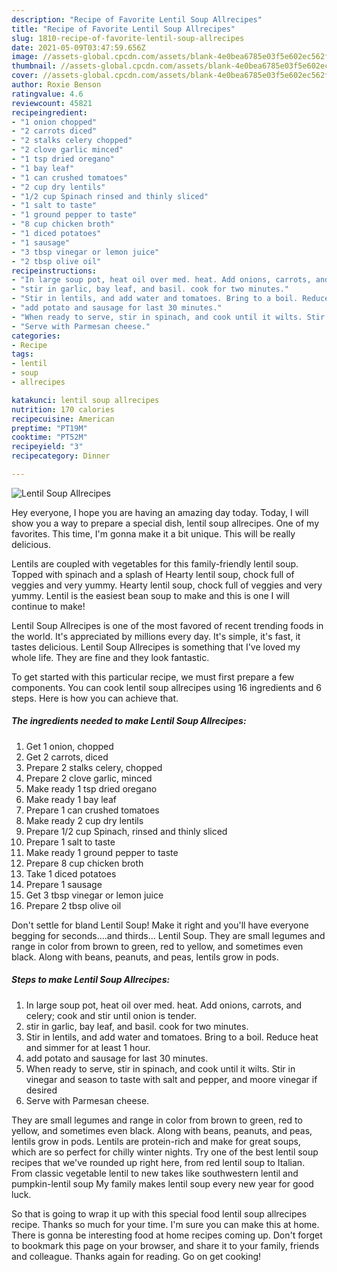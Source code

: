 ```yaml
---
description: "Recipe of Favorite Lentil Soup Allrecipes"
title: "Recipe of Favorite Lentil Soup Allrecipes"
slug: 1810-recipe-of-favorite-lentil-soup-allrecipes
date: 2021-05-09T03:47:59.656Z
image: //assets-global.cpcdn.com/assets/blank-4e0bea6785e03f5e602ec562f230caae08da540cada707380b4fe1bbebba43da.png
thumbnail: //assets-global.cpcdn.com/assets/blank-4e0bea6785e03f5e602ec562f230caae08da540cada707380b4fe1bbebba43da.png
cover: //assets-global.cpcdn.com/assets/blank-4e0bea6785e03f5e602ec562f230caae08da540cada707380b4fe1bbebba43da.png
author: Roxie Benson
ratingvalue: 4.6
reviewcount: 45821
recipeingredient:
- "1 onion chopped"
- "2 carrots diced"
- "2 stalks celery chopped"
- "2 clove garlic minced"
- "1 tsp dried oregano"
- "1 bay leaf"
- "1 can crushed tomatoes"
- "2 cup dry lentils"
- "1/2 cup Spinach rinsed and thinly sliced"
- "1 salt to taste"
- "1 ground pepper to taste"
- "8 cup chicken broth"
- "1 diced potatoes"
- "1 sausage"
- "3 tbsp vinegar or lemon juice"
- "2 tbsp olive oil"
recipeinstructions:
- "In large soup pot, heat oil over med. heat. Add onions, carrots, and celery; cook and stir until onion is tender."
- "stir in garlic, bay leaf, and basil. cook for two minutes."
- "Stir in lentils, and add water and tomatoes. Bring to a boil. Reduce heat and simmer for at least 1 hour."
- "add potato and sausage for last 30 minutes."
- "When ready to serve, stir in spinach, and cook until it wilts. Stir in vinegar and season to taste with salt and pepper, and moore vinegar if desired"
- "Serve with Parmesan cheese."
categories:
- Recipe
tags:
- lentil
- soup
- allrecipes

katakunci: lentil soup allrecipes 
nutrition: 170 calories
recipecuisine: American
preptime: "PT19M"
cooktime: "PT52M"
recipeyield: "3"
recipecategory: Dinner

---
```



![Lentil Soup Allrecipes](//assets-global.cpcdn.com/assets/blank-4e0bea6785e03f5e602ec562f230caae08da540cada707380b4fe1bbebba43da.png)

Hey everyone, I hope you are having an amazing day today. Today, I will show you a way to prepare a special dish, lentil soup allrecipes. One of my favorites. This time, I'm gonna make it a bit unique. This will be really delicious.

Lentils are coupled with vegetables for this family-friendly lentil soup. Topped with spinach and a splash of Hearty lentil soup, chock full of veggies and very yummy. Hearty lentil soup, chock full of veggies and very yummy. Lentil is the easiest bean soup to make and this is one I will continue to make!

Lentil Soup Allrecipes is one of the most favored of recent trending foods in the world. It's appreciated by millions every day. It's simple, it's fast, it tastes delicious. Lentil Soup Allrecipes is something that I've loved my whole life. They are fine and they look fantastic.


To get started with this particular recipe, we must first prepare a few components. You can cook lentil soup allrecipes using 16 ingredients and 6 steps. Here is how you can achieve that.

<!--inarticleads1-->

##### The ingredients needed to make Lentil Soup Allrecipes:

1. Get 1 onion, chopped
1. Get 2 carrots, diced
1. Prepare 2 stalks celery, chopped
1. Prepare 2 clove garlic, minced
1. Make ready 1 tsp dried oregano
1. Make ready 1 bay leaf
1. Prepare 1 can crushed tomatoes
1. Make ready 2 cup dry lentils
1. Prepare 1/2 cup Spinach, rinsed and thinly sliced
1. Prepare 1 salt to taste
1. Make ready 1 ground pepper to taste
1. Prepare 8 cup chicken broth
1. Take 1 diced potatoes
1. Prepare 1 sausage
1. Get 3 tbsp vinegar or lemon juice
1. Prepare 2 tbsp olive oil


Don&#39;t settle for bland Lentil Soup! Make it right and you&#39;ll have everyone begging for seconds….and thirds… Lentil Soup. They are small legumes and range in color from brown to green, red to yellow, and sometimes even black. Along with beans, peanuts, and peas, lentils grow in pods. 

<!--inarticleads2-->

##### Steps to make Lentil Soup Allrecipes:

1. In large soup pot, heat oil over med. heat. Add onions, carrots, and celery; cook and stir until onion is tender.
1. stir in garlic, bay leaf, and basil. cook for two minutes.
1. Stir in lentils, and add water and tomatoes. Bring to a boil. Reduce heat and simmer for at least 1 hour.
1. add potato and sausage for last 30 minutes.
1. When ready to serve, stir in spinach, and cook until it wilts. Stir in vinegar and season to taste with salt and pepper, and moore vinegar if desired
1. Serve with Parmesan cheese.


They are small legumes and range in color from brown to green, red to yellow, and sometimes even black. Along with beans, peanuts, and peas, lentils grow in pods. Lentils are protein-rich and make for great soups, which are so perfect for chilly winter nights. Try one of the best lentil soup recipes that we&#39;ve rounded up right here, from red lentil soup to Italian. From classic vegetable lentil to new takes like southwestern lentil and pumpkin-lentil soup My family makes lentil soup every new year for good luck. 

So that is going to wrap it up with this special food lentil soup allrecipes recipe. Thanks so much for your time. I'm sure you can make this at home. There is gonna be interesting food at home recipes coming up. Don't forget to bookmark this page on your browser, and share it to your family, friends and colleague. Thanks again for reading. Go on get cooking!
